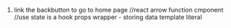 1. link the backbutton to go to home page
//react arrow function cmponent
//use state is a hook
props
wrapper - storing data
template literal
